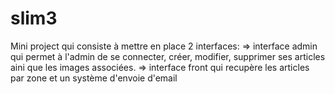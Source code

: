 # slim3

Mini project qui consiste à mettre en place 2 interfaces:
=> interface admin qui permet à l'admin de se connecter, créer, modifier, supprimer ses articles aini que les images associées.
=> interface front qui recupère les articles par zone et un système d'envoie d'email
